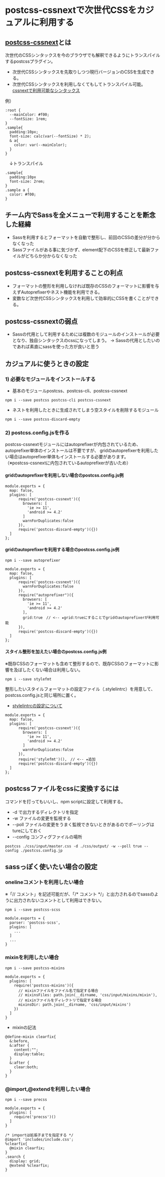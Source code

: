 # postcss-cssnextで次世代CSSをカジュアルに利用する

## [postcss-cssnext](http://cssnext.io/)とは
次世代のCSSシンタックスを今のブラウザでも解釈できるようにトランスパイルするpostcssプラグイン。
 * 次世代CSSシンタックスを先取りしつつ現行バージョンのCSSを生成できる。
 * 次世代CSSシンタックスを利用しなくてもしてトランスパイル可能。  
 [cssnextで利用可能なシンタックス](http://cssnext.io/features/)

例）
```
:root {
  --mainColor: #f00;
  --fontSize: 1rem;
}
.sample{
  padding:10px;
  font-size: calc(var(--fontSize) * 2);
  & a{
    color: var(--mainColor);
  }
}
```
　↓トランスパイル
```
.sample{
  padding:10px
  font-size: 2rem;
}
.sample a {
  color: #f00;
}
```

## チーム内でSassを全メニューで利用することを断念した経緯
* Sassを利用するとフォーマットを自動で整形し、前回のCSSの差分が分からなくなった
* Sassファイルがある事に気づかず、element配下のCSSを修正して最新ファイルがどちらか分からなくなった

## postcss-cssnextを利用することの利点
* フォーマットの整形を利用しなければ既存のCSSのフォーマットに影響を与えずAutoprefixerやネスト機能を利用できる。
* 変数など次世代CSSシンタックスを利用して効率的にCSSを書くことができる。

## postcss-cssnextの弱点
* Sassの代用として利用するためには複数のモジュールのインストールが必要となり、独自シンタックスのcssになってしまう。
→ Sassの代用としたいのであれば素直にsassを使った方が良いと思う

## カジュアルに使うときの設定

### 1) 必要なモジュールをインストールする
* 基本のモジュールpostcss、postcss-cli、postcss-cssnext
```
npm i --save postcss postcss-cli postcss-cssnext
```
* ネストを利用したときに生成されてしまう空スタイルを削除するモジュール
```
npm i --save postcss-discard-empty
```

### 2) postcss.config.jsを作る
postcss-cssnextモジュールにはautoprefixerが内包されているため、  
autoprefixer単体のインストールは不要ですが、
gridのautoprefixerを利用したい場合はautoprefixer単体もインストールする必要があります。  
（※postcss-cssnextに内包されているautoprefixerが古いため）

#### gridのautoprefixerを利用しない場合のpostcss.config.js例

```
module.exports = {
  map: false,
  plugins: [
      require('postcss-cssnext')({
        browsers: [
          'ie >= 11',
          'android >= 4.2'
        ]
        warnForDuplicates:false
      }),
      require('postcss-discard-empty')({})
  ]
};
```

#### gridのautoprefixerを利用する場合のpostcss.config.js例
```
npm i --save autoprefixer
```

```
module.exports = {
  map: false,
  plugins: [
      require('postcss-cssnext')({
        warnForDuplicates:false
      }),
      require("autoprefixer")({
        browsers: [
          'ie >= 11',
          'android >= 4.2'
        ],
        grid:true　// <-- ★grid:trueにすることでgridのautoprefixerが利用可能
      }),
      require('postcss-discard-empty')({})
  ]
};
```

#### スタイル整形を加えたい場合のpostcss.config.js例
※既存CSSのフォーマットも含めて整形するので、既存CSSのフォーマットに影響を及ぼしたくない場合は利用しない。
```
npm i --save stylefmt
```
整形したいスタイルフォーマットの設定ファイル（.stylelintrc）を用意して、postcss.config.jsと同じ場所に置く。
* [stylelintrcの設定について](https://stylelint.io/user-guide/configuration/)

```
module.exports = {
  map: false,
  plugins: [
      require('postcss-cssnext')({
        browsers: [
          'ie >= 11',
          'android >= 4.2'
        ]
        warnForDuplicates:false
      }),
      require('stylefmt')(),　// <-- ★追加
      require('postcss-discard-empty')({})
  ]
};
```

## postcssファイルをcssに変換するには
コマンドを打ってもいいし、npm scriptに設定して利用する。

* -d で出力するディレクトリを指定
* -w ファイルの変更を監視する
* --poll ファイルの変更をうまく監視できないときがあるのでポーリングはtureにしておく
* --config コンフィグファイルの場所
```
postcss ./css/input/master.css -d ./css/output/ -w --poll true --config ./postcss.config.jp
```

## sassっぽく使いたい場合の設定

### onelineコメントを利用したい場合
※「// コメント」を記述可能だが、「/* コメント */」と出力されるのでsassのように出力されないコメントとして利用はできない。
```
npm i --save postcss-scss
```
```
module.exports = {
  parser: 'postcss-scss',
  plugins: [
    ...
  ]
  ... 
}
```

### mixinを利用したい場合
```
npm i --save postcss-mixins
```
```
module.exports = {
  plugins: [
    require('postcss-mixins')({
      // mixinファイルをファイル名で指定する場合
      // mixinsFiles: path.join(__dirname, 'css/input/mixins/mixin'),
      // mixinファイルをディレクトリで指定する場合
      mixinsDir: path.join(__dirname, 'css/input/mixins')
    })
  ]
}
```
* mixinの記法
```
@define-mixin clearfix{
  &:before,
  &:after {
    content:"";
    display:table;
  }
  &:after {
    clear:both;
  }
}
```

### @import,@extendを利用したい場合
```
npm i --save precss
```
```
module.exports = {
  plugins: [
    require('precss')()
  ]
}
```
```
/* iｍportは拡張子までを指定する */
@import 'includes/include.css';
%clearfix{
  @mixin clearfix;
}
.search {
  display: grid;
  @extend %clearfix;
}
```

